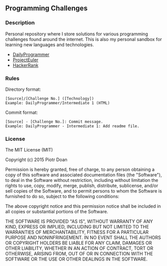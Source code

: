 Programming Challenges
-----------------------------

### Description

Personal repository where I store solutions for various programming challenges found around the internet. This is also my personal sandbox for learning new languages and technologies.

* [DailyProgrammer](https://reddit.com/r/dailyprogrammer/)
* [ProjectEuler](https://projecteuler.net/)
* [HackerRank](https://hackerrank.com/)

### Rules

Directory format:
```
[Source]/[Challenge No.] ([Technology])
Example: DailyProgrammer/Intermediate 1 (HTML)
```

Commit format:
```
[Source] - [Challenge No.]: Commit message.
Example: DailyProgrammer - Intermediate 1: Add readme file.
```

### License

The MIT License (MIT)

Copyright (c) 2015 Piotr Doan

Permission is hereby granted, free of charge, to any person obtaining a copy
of this software and associated documentation files (the "Software"), to deal
in the Software without restriction, including without limitation the rights
to use, copy, modify, merge, publish, distribute, sublicense, and/or sell
copies of the Software, and to permit persons to whom the Software is
furnished to do so, subject to the following conditions:

The above copyright notice and this permission notice shall be included in all
copies or substantial portions of the Software.

THE SOFTWARE IS PROVIDED "AS IS", WITHOUT WARRANTY OF ANY KIND, EXPRESS OR
IMPLIED, INCLUDING BUT NOT LIMITED TO THE WARRANTIES OF MERCHANTABILITY,
FITNESS FOR A PARTICULAR PURPOSE AND NONINFRINGEMENT. IN NO EVENT SHALL THE
AUTHORS OR COPYRIGHT HOLDERS BE LIABLE FOR ANY CLAIM, DAMAGES OR OTHER
LIABILITY, WHETHER IN AN ACTION OF CONTRACT, TORT OR OTHERWISE, ARISING FROM,
OUT OF OR IN CONNECTION WITH THE SOFTWARE OR THE USE OR OTHER DEALINGS IN THE
SOFTWARE.
